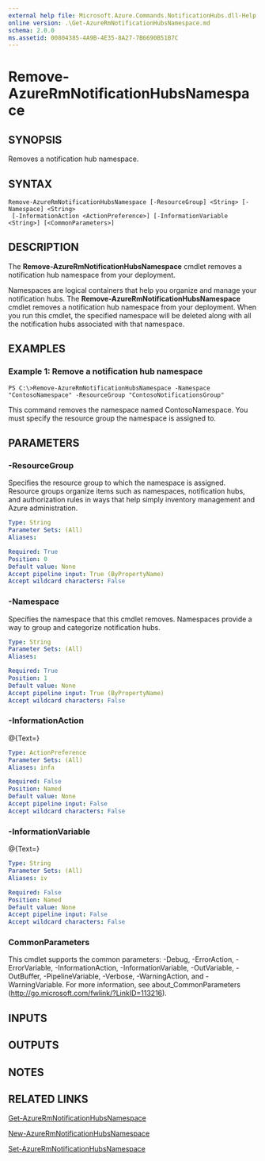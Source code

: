 ```yaml
---
external help file: Microsoft.Azure.Commands.NotificationHubs.dll-Help.xml
online version: .\Get-AzureRmNotificationHubsNamespace.md
schema: 2.0.0
ms.assetid: 00804385-4A9B-4E35-8A27-7B6690B51B7C
---
```


# Remove-AzureRmNotificationHubsNamespace

## SYNOPSIS
Removes a notification hub namespace.

## SYNTAX

```
Remove-AzureRmNotificationHubsNamespace [-ResourceGroup] <String> [-Namespace] <String>
 [-InformationAction <ActionPreference>] [-InformationVariable <String>] [<CommonParameters>]
```

## DESCRIPTION
The **Remove-AzureRmNotificationHubsNamespace** cmdlet removes a notification hub namespace from your deployment.

Namespaces are logical containers that help you organize and manage your notification hubs.
The **Remove-AzureRmNotificationHubsNamespace** cmdlet removes a notification hub namespace from your deployment.
When you run this cmdlet, the specified namespace will be deleted along with all the notification hubs associated with that namespace.

## EXAMPLES

### Example 1: Remove a notification hub namespace
```
PS C:\>Remove-AzureRmNotificationHubsNamespace -Namespace "ContosoNamespace" -ResourceGroup "ContosoNotificationsGroup"
```

This command removes the namespace named ContosoNamespace.
You must specify the resource group the namespace is assigned to.

## PARAMETERS

### -ResourceGroup
Specifies the resource group to which the namespace is assigned.
Resource groups organize items such as namespaces, notification hubs, and authorization rules in ways that help simply inventory management and Azure administration.

```yaml
Type: String
Parameter Sets: (All)
Aliases: 

Required: True
Position: 0
Default value: None
Accept pipeline input: True (ByPropertyName)
Accept wildcard characters: False
```

### -Namespace
Specifies the namespace that this cmdlet removes.
Namespaces provide a way to group and categorize notification hubs.

```yaml
Type: String
Parameter Sets: (All)
Aliases: 

Required: True
Position: 1
Default value: None
Accept pipeline input: True (ByPropertyName)
Accept wildcard characters: False
```

### -InformationAction
@{Text=}

```yaml
Type: ActionPreference
Parameter Sets: (All)
Aliases: infa

Required: False
Position: Named
Default value: None
Accept pipeline input: False
Accept wildcard characters: False
```

### -InformationVariable
@{Text=}

```yaml
Type: String
Parameter Sets: (All)
Aliases: iv

Required: False
Position: Named
Default value: None
Accept pipeline input: False
Accept wildcard characters: False
```

### CommonParameters
This cmdlet supports the common parameters: -Debug, -ErrorAction, -ErrorVariable, -InformationAction, -InformationVariable, -OutVariable, -OutBuffer, -PipelineVariable, -Verbose, -WarningAction, and -WarningVariable. For more information, see about_CommonParameters (http://go.microsoft.com/fwlink/?LinkID=113216).

## INPUTS

## OUTPUTS

## NOTES

## RELATED LINKS

[Get-AzureRmNotificationHubsNamespace](.\Get-AzureRmNotificationHubsNamespace.md)

[New-AzureRmNotificationHubsNamespace](.\New-AzureRmNotificationHubsNamespace.md)

[Set-AzureRmNotificationHubsNamespace](.\Set-AzureRmNotificationHubsNamespace.md)


